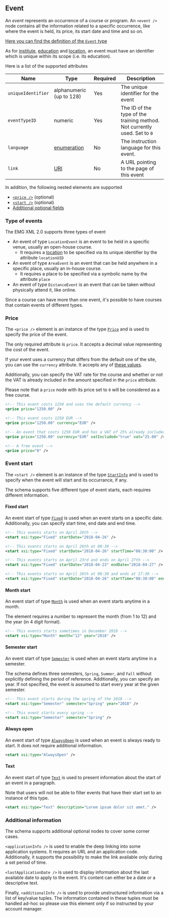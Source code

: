 ## Event

An _event_ represents an occurrence of a course or program.
An `<event />` node contains all the information related to a specific occurrence, like where the event is held, its price, its start date and time and so on.

[Here you can find the definition of the `Event` type](../../schemas/2.0/event.xsd)

As for [institute](institute.md), [education](education.md) and [location](location.md), an event must have an identifier which is unique within its scope (i.e. its education).

Here is a list of the supported attributes

|Name|Type|Required|Description|
|-|-|-|-|
|`uniqueIdentifier`|alphanumeric (up to 128)|Yes|The unique identifier for the event|
|`eventTypeID`|numeric|Yes|The ID of the type of the training method. Not currently used. Set to `0`|
|`language`|[enumeration](../../schemas/2.0/language.xsd)|No|The instruction language for this event.|
|`link`|[URI](http://www.datypic.com/sc/xsd/t-xsd_anyURI.html)|No|A URL pointing to the page of this event|

In addition, the following nested elements are supported

* [`<price />`](#price) (optional)
* [`<start />`](#event-start) (optional)
* [Additional optional fields](#additional-information)

### Type of events

The EMG XML 2.0 supports three types of event
* An event of type `LocationEvent` is an event to be held in a specific venue, usually an open-house course.
  - It requires a [location](location.md) to be specified via its unique identifier by the attribute `locationUID`
* An event of type `AreaEvent` is an event that can be held anywhere in a specific place, usually an in-house course.
  - It requires a place to be specified via a symbolic name by the attribute `place`
* An event of type `DistanceEvent` is an event that can be taken without physically attend it, like online.

Since a course can have more than one event, it's possible to have courses that contain events of different types.

### Price

The `<price />` element is an instance of the type [`Price`](../../schemas/2.0/event.xsd#L111-L123) and is used to specify the price of the event.

The only required attribute is `price`. It accepts a decimal value representing the cost of the event.

If your event uses a currency that differs from the default one of the site, you can use the `currency` attribute. It accepts any of [these values](../../schemas/2.0/currency.xsd).

Additionally, you can specify the VAT rate for the course and whether or not the VAT is already included in the amount specified in the `price` attribute.

Please note that a `price` node with its price set to `0` will be considered as a free course.

```xml
<!-- This event costs 1250 and uses the default currency --> 
<price price="1250.00" />

<!-- This event costs 1250 EUR --> 
<price price="1250.00" currency="EUR" />

<!-- An event that costs 1250 EUR and has a VAT of 25% already included --> 
<price price="1250.00" currency="EUR" vatIncluded="true" vat="25.00" />

<!-- A free event -->
<price price="0" />
```

### Event start

The `<start />` element is an instance of the type [`StartInfo`](../../schemas/2.0/event-start-info.xsd) and is used to specify when the event will start and its occurrance, if any.

The schema supports five different type of event starts, each requires different information.

#### Fixed start

An event start of type [`Fixed`](../../schemas/2.0/event-start-info.xsd#L10-L19) is used when an event starts on a specific date.
Additionally, you can specify start time, end date and end time.

```xml
<!-- This events starts on April 26th -->
<start xsi:type="Fixed" startDate="2018-04-26" />

<!-- This events starts on April 26th at 08:30 -->
<start xsi:type="Fixed" startDate="2018-04-26" startTime="08:30:00" />

<!-- This events starts on April 23rd and ends on April 27th -->
<start xsi:type="Fixed" startDate="2018-04-23" endDate="2018-04-27" />

<!-- This events starts on April 26th at 08:30 and ends at 17:30 -->
<start xsi:type="Fixed" startDate="2018-04-26" startTime="08:30:00" endTime="17:30:00" />
```

#### Month start

An event start of type [`Month`](../../schemas/2.0/event-start-info.xsd#L21-L35) is used when an event starts anytime in a month.

The element requires a number to represent the month (from 1 to 12) and the year (in 4 digit format).

```xml
<!-- This events starts sometimes in December 2018 -->
<start xsi:type="Month" month="12" year="2018" />
```

#### Semester start

An event start of type [`Semester`](../../schemas/2.0/event-start-info.xsd#L37-L52) is used when an event starts anytime in a semester.

The schema defines three semesters, `Spring`, `Summer`, and `Fall` without explicitly defining the period of reference.
Additionally, you can specify an year. If not specified, the event is assumed to start every year at the given semester.

```xml
<!-- This event starts during the spring of the 2018 -->
<start xsi:type="Semester" semester="Spring" year="2018" />

<!-- This event starts every spring -->
<start xsi:type="Semester" semester="Spring" />
```

#### Always open

An event start of type [`AlwaysOpen`](../../schemas/2.0/event-start-info.xsd#L54-L58) is used when an event is always ready to start. It does not require additional information.

```xml
<start xsi:type="AlwaysOpen" />
```

#### Text

An event start of type [`Text`](../../schemas/2.0/event-start-info.xsd#L60-L66) is used to present information about the start of an event in a paragraph.

Note that users will not be able to filter events that have their start set to an instance of this type.

```xml
<start xsi:type="Text" description="Lorem ipsum dolor sit amet." />
```

### Additional information

The schema supports additional optional nodes to cover some corner cases.

`<applicationInfo />` is used to enable the deep linking into some application systems. It requires an URL and an application code. Additionally, it supports the possibility to make the link available only during a set period of time.

`<lastApplicationDate />` is used to display information about the last available date to apply to the event. It's content can either be a date or a descriptive text.

Finally, `<additionalInfo />` is used to provide unstructured information via a list of key/value tuples. The information contained in these tuples must be handled ad-hoc so please use this element only if so instructed by your account manager.

